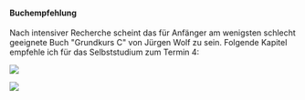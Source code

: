#### Buchempfehlung

Nach intensiver Recherche scheint das für Anfänger am wenigsten schlecht geeignete Buch "Grundkurs C" von Jürgen Wolf zu sein. Folgende Kapitel empfehle ich für das Selbststudium zum Termin 4:

![](http://i.imgur.com/Cag4XrN.png)

![](http://i.imgur.com/yhiCVrl.png)
